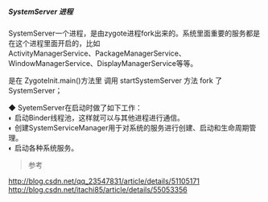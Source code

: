 ##### SystemServer 进程

SystemServer一个进程，是由zygote进程fork出来的。系统里面重要的服务都是在这个进程里面开启的，比如   
ActivityManagerService、PackageManagerService、WindowManagerService、DisplayManagerService等等。  

是在 ZygoteInit.main()方法里 调用 startSystemServer 方法 fork 了 SystemServer；  

◆ SyetemServer在启动时做了如下工作：   
◐ 启动Binder线程池，这样就可以与其他进程进行通信。   
◐ 创建SystemServiceManager用于对系统的服务进行创建、启动和生命周期管理。   
◐ 启动各种系统服务。  


> 参考  

http://blog.csdn.net/qq_23547831/article/details/51105171    
http://blog.csdn.net/itachi85/article/details/55053356  


